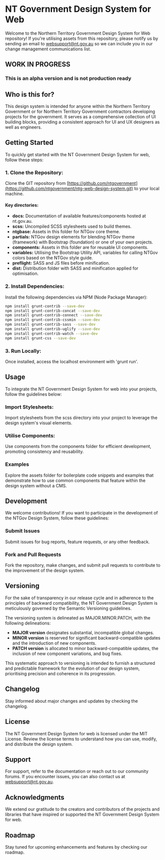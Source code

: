 # NT Government Design System for Web

Welcome to the Northern Territory Government Design System for Web repository! If you're utilising assets from this repository, please notify us by sending an email to [websupport@nt.gov.au](mailto:websupport@nt.gov.au) so we can include you in our change management communications list.

## WORK IN PROGRESS

### This is an alpha version and is not production ready

## Who is this for?

This design system is intended for anyone within the Northern Territory Government or for Northern Territory Government contractors developing projects for the government. It serves as a comprehensive collection of UI building blocks, providing a consistent approach for UI and UX designers as well as engineers.

## Getting Started

To quickly get started with the NT Government Design System for web, follow these steps:

### 1. Clone the Repository:

Clone the GIT repository from [https://github.com/ntgovernment](https://github.com/ntgovernment/ntg-web-design-system.git) to your local machine.

#### Key directories:

- **docs:** Documentation of available features/components hosted at nt.gov.au.
- **scss:** Uncompiled SCSS stylesheets used to build themes.
- **ntgbase:** Assets in this folder for NTGov core theme.
- **partials:** NTGov design elements for blending NTGov theme (framework) with Bootstrap (foundation) or one of your own projects.
- **components:** Assets in this folder are for reusable UI components.
- **variables:** Utilising the Bootstrap Utility API, variables for calling NTGov colors based on the NTGov style guide.
- **preflight:** SASS and JS files before minification.
- **dist:** Distribution folder with SASS and minification applied for optimisation.

### 2. Install Dependencies:

Install the following dependencies via NPM (Node Package Manager):

```bash
npm install grunt-contrib --save-dev
npm install grunt-contrib-concat --save-dev
npm install grunt-contrib-connect --save-dev
npm install grunt-contrib-cssmin --save-dev
npm install grunt-contrib-sass --save-dev
npm install grunt-contrib-uglify --save-dev
npm install grunt-contrib-watch --save-dev
npm install grunt-css --save-dev
```

### 3. Run Locally:

Once installed, access the localhost environment with 'grunt run'.

## Usage

To integrate the NT Government Design System for web into your projects, follow the guidelines below:

### Import Stylesheets:

Import stylesheets from the scss directory into your project to leverage the design system's visual elements.

### Utilise Components:

Use components from the components folder for efficient development, promoting consistency and reusability.

### Examples

Explore the assets folder for boilerplate code snippets and examples that demonstrate how to use common components that feature within the design system without a CMS.

## Development

We welcome contributions! If you want to participate in the development of the NTGov Design System, follow these guidelines:

### Submit Issues

Submit issues for bug reports, feature requests, or any other feedback.

### Fork and Pull Requests

Fork the repository, make changes, and submit pull requests to contribute to the improvement of the design system.

## Versioning

For the sake of transparency in our release cycle and in adherence to the principles of backward compatibility, the NT Government Design System is meticulously governed by the Semantic Versioning guidelines.

The versioning system is delineated as MAJOR.MINOR.PATCH, with the following delineations:

- **MAJOR version** designates substantial, incompatible global changes.
- **MINOR version** is reserved for significant backward-compatible updates and the introduction of new components.
- **PATCH version** is allocated to minor backward-compatible updates, the inclusion of new component variations, and bug fixes.

This systematic approach to versioning is intended to furnish a structured and predictable framework for the evolution of our design system, prioritising precision and coherence in its progression.

## Changelog

Stay informed about major changes and updates by checking the changelog.

## License

The NT Government Design System for web is licensed under the MIT License. Review the license terms to understand how you can use, modify, and distribute the design system.

## Support

For support, refer to the documentation or reach out to our community forums. If you encounter issues, you can also contact us at [websupport@nt.gov.au](mailto:websupport@nt.gov.au).

## Acknowledgments

We extend our gratitude to the creators and contributors of the projects and libraries that have inspired or supported the NT Government Design System for web.

## Roadmap

Stay tuned for upcoming enhancements and features by checking our roadmap.
